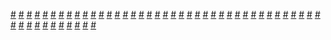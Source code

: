 <a href="https://houhuayuan.vip/%e7%a9%bf%e8%b6%8a%e5%88%b0%e3%80%8a%e5%8f%98%e8%ba%ab%e4%b9%8b%e5%bc%82%e7%95%8c%e5%a5%b3%e7%8e%8b%e4%bc%a0%e3%80%8b%e5%8f%98%e8%ba%ab%e7%be%8e%e5%b0%91%e5%a5%b3%e8%a2%ab%e5%8f%8d%e6%b4%be%e7%94%a8">#</a>   <a href="https://houhuayuan.vip/%e7%ba%a2%e7%99%bd%e8%89%b2%e7%a5%9e%e7%a4%be%e5%b7%ab%e5%a5%b3-%e7%ac%ac%e4%b8%80%e7%ab%a0">#</a>   <a href="https://houhuayuan.vip/%e8%b6%85%e5%b7%a8%e6%a0%b9%e4%bc%aa%e5%a8%98%e4%b9%9f%e6%83%b3%e5%bd%93%e5%a5%b3%e5%ad%a9%e5%ad%90-%e7%ac%ac%e5%9b%9b%e5%8d%81%e7%ab%a0">#</a>   <a href="https://houhuayuan.vip/%e5%a5%b3%e6%ad%a6%e7%a5%9e%e4%b9%8b%e5%a4%8d%e4%bb%87%e7%9a%84%e5%b0%8f%e5%85%ac%e4%b8%bb-%e7%ac%ac%e5%85%ad%e7%ab%a0">#</a>   <a href="https://houhuayuan.vip/%e6%b8%b8%e7%a6%bb%e4%b9%8b%e9%b8%be-%e7%ac%ac%e4%ba%8c%e7%ab%a0">#</a>   <a href="https://houhuayuan.vip/%e8%b6%85%e5%b7%a8%e6%a0%b9%e4%bc%aa%e5%a8%98%e4%b9%9f%e6%83%b3%e5%bd%93%e5%a5%b3%e5%ad%a9%e5%ad%90-%e7%ac%ac%e4%b8%89%e5%8d%81%e4%b9%9d%e7%ab%a0">#</a>   <a href="https://houhuayuan.vip/%e5%86%b3%e6%96%97%e5%a4%b1%e8%b4%a5%e5%b0%b1%e4%bc%9a%e9%9b%8c%e5%a0%95%e6%88%90%e5%a5%b3%e7%94%9f%e5%93%a6-%e7%ac%ac%e4%b8%80%e7%ab%a0">#</a>   <a href="https://houhuayuan.vip/%e6%b8%b8%e7%a6%bb%e4%b9%8b%e9%b8%be-%e7%ac%ac%e4%b8%80%e7%ab%a0">#</a>   <a href="https://houhuayuan.vip/%e6%ac%a2%e8%bf%8e%e6%9d%a5%e5%88%b0%e5%ad%90%e5%ae%ab%e8%87%b3%e4%b8%8a%e7%9a%84%e4%b8%96%e7%95%8c-%e7%ac%ac%e5%8d%81%e5%85%ab%e7%ab%a0">#</a>   <a href="https://houhuayuan.vip/%e5%9c%a3%e4%b8%bd%e5%ae%89%e4%bc%aa%e5%a8%98%e5%ad%a6%e9%99%a2%e5%86%85%e9%99%a2%e7%af%87-%e7%ac%ac%e5%9b%9b%e5%8d%81%e4%b8%89%e8%87%b3%e5%9b%9b%e5%8d%81%e4%ba%94%e7%ab%a0">#</a>   <a href="https://houhuayuan.vip/%e7%88%b1%e4%bd%a0%e7%9a%84%e5%a4%9a%e5%b1%82%e7%9a%ae%e7%89%a9%e5%a5%b3%e5%8f%8b-%e7%ac%ac%e5%9b%9b%e7%ab%a0">#</a>   <a href="https://houhuayuan.vip/%e8%b6%85%e5%b7%a8%e6%a0%b9%e4%bc%aa%e5%a8%98%e4%b9%9f%e6%83%b3%e5%bd%93%e5%a5%b3%e5%ad%a9%e5%ad%90-%e7%ac%ac%e4%b8%89%e5%8d%81%e5%85%ab%e7%ab%a0">#</a>   <a href="https://houhuayuan.vip/%e5%a5%b3%e6%ad%a6%e7%a5%9e%e4%b9%8b%e5%a4%8d%e4%bb%87%e7%9a%84%e5%b0%8f%e5%85%ac%e4%b8%bb-%e7%ac%ac%e4%ba%94%e7%ab%a0">#</a>   <a href="https://houhuayuan.vip/%e8%b6%85%e5%b7%a8%e6%a0%b9%e4%bc%aa%e5%a8%98%e4%b9%9f%e6%83%b3%e5%bd%93%e5%a5%b3%e5%ad%a9%e5%ad%90-%e7%ac%ac%e4%b8%89%e5%8d%81%e4%b8%83%e7%ab%a0">#</a>   <a href="https://houhuayuan.vip/time%e7%9a%84%e5%a4%a7%e9%80%83%e6%9d%80%e4%b9%8b%e6%97%85">#</a>   <a href="https://houhuayuan.vip/%e5%a5%b3%e6%ad%a6%e7%a5%9e%e4%b9%8b%e5%a4%8d%e4%bb%87%e7%9a%84%e5%b0%8f%e5%85%ac%e4%b8%bb-%e7%ac%ac%e5%9b%9b%e7%ab%a0">#</a>   <a href="https://houhuayuan.vip/%e8%b6%85%e5%b7%a8%e6%a0%b9%e4%bc%aa%e5%a8%98%e4%b9%9f%e6%83%b3%e5%bd%93%e5%a5%b3%e5%ad%a9%e5%ad%90-%e7%ac%ac%e4%b8%89%e5%8d%81%e5%85%ad%e7%ab%a0">#</a>   <a href="https://houhuayuan.vip/%e6%a1%83%e8%8a%b1%e6%ba%90%e8%ae%b0%e6%96%b0%e7%af%87-%e7%ac%ac%e5%a3%b9%e5%9b%9e">#</a>   <a href="https://houhuayuan.vip/%e5%8f%98%e8%ba%ab%e6%b7%ab%e9%ad%94%e7%9a%84%e6%b7%ab%e5%a0%95-%e7%ac%ac%e5%9b%9b%e7%ab%a0">#</a>   <a href="https://houhuayuan.vip/%e5%a5%b3%e6%ad%a6%e7%a5%9e%e4%b9%8b%e5%a4%8d%e4%bb%87%e7%9a%84%e5%b0%8f%e5%85%ac%e4%b8%bb-%e7%ac%ac%e4%b8%89%e7%ab%a0">#</a>   <a href="https://houhuayuan.vip/%e9%be%99%e4%ba%ba%e8%95%be%e5%a8%9c%e4%b8%8e%e5%9c%b0%e4%b8%8b%e8%bf%b7%e5%ae%ab-%e7%ac%ac%e4%b8%80%e7%ab%a0">#</a>   <a href="https://houhuayuan.vip/%e7%88%b1%e4%bd%a0%e7%9a%84%e5%a4%9a%e5%b1%82%e7%9a%ae%e7%89%a9%e5%a5%b3%e5%8f%8b-%e7%ac%ac%e4%b8%89%e7%ab%a0">#</a>   <a href="https://houhuayuan.vip/%e5%a5%b3%e6%ad%a6%e7%a5%9e%e4%b9%8b%e5%a4%8d%e4%bb%87%e7%9a%84%e5%b0%8f%e5%85%ac%e4%b8%bb-%e7%ac%ac%e4%ba%8c%e7%ab%a0">#</a>   <a href="https://houhuayuan.vip/%e8%b6%85%e5%b7%a8%e6%a0%b9%e4%bc%aa%e5%a8%98%e4%b9%9f%e6%83%b3%e5%bd%93%e5%a5%b3%e5%ad%a9%e5%ad%90-%e7%ac%ac%e4%b8%89%e5%8d%81%e4%ba%94%e7%ab%a0">#</a>   <a href="https://houhuayuan.vip/%e5%a5%b3%e6%ad%a6%e7%a5%9e%e4%b9%8b%e5%a4%8d%e4%bb%87%e7%9a%84%e5%b0%8f%e5%85%ac%e4%b8%bb-%e7%ac%ac%e4%b8%80%e7%ab%a0">#</a>   <a href="https://houhuayuan.vip/%e7%a9%bf%e8%b6%8a%e9%be%99%e5%a8%98%e7%bb%9d%e4%b8%8d%e5%b1%88%e6%9c%8d-%e7%ac%ac%e5%85%ad%e8%87%b3%e5%85%ab%e7%ab%a0">#</a>   <a href="https://houhuayuan.vip/%e4%ba%ba%e5%ae%b6%e5%8f%af%e6%98%af%e9%ad%94%e7%8e%8b%e5%91%80-%e7%ac%ac%e4%b8%80%e8%87%b3%e5%85%ad%e7%ab%a0">#</a>   <a href="https://houhuayuan.vip/%e7%88%b1%e4%bd%a0%e7%9a%84%e5%a4%9a%e5%b1%82%e7%9a%ae%e7%89%a9%e5%a5%b3%e5%8f%8b-%e7%ac%ac%e4%ba%8c%e7%ab%a0">#</a>   <a href="https://houhuayuan.vip/%e8%b6%85%e5%b7%a8%e6%a0%b9%e4%bc%aa%e5%a8%98%e4%b9%9f%e6%83%b3%e5%bd%93%e5%a5%b3%e5%ad%a9%e5%ad%90-%e7%ac%ac%e4%b8%89%e5%8d%81%e5%9b%9b%e7%ab%a0">#</a>   <a href="https://houhuayuan.vip/%e5%9c%a3%e4%b8%bd%e5%ae%89%e4%bc%aa%e5%a8%98%e5%ad%a6%e9%99%a2%e5%86%85%e9%99%a2%e7%af%87-%e7%ac%ac%e4%b8%89%e5%8d%81%e4%b8%83%e8%87%b3%e5%9b%9b%e5%8d%81%e4%ba%8c%e7%ab%a0">#</a>   <a href="https://houhuayuan.vip/%e7%88%b1%e4%bd%a0%e7%9a%84%e5%a4%9a%e5%b1%82%e7%9a%ae%e7%89%a9%e5%a5%b3%e5%8f%8b-%e7%ac%ac%e4%b8%80%e7%ab%a0">#</a>   <a href="https://houhuayuan.vip/%e6%ac%a2%e8%bf%8e%e6%9d%a5%e5%88%b0%e5%ad%90%e5%ae%ab%e8%87%b3%e4%b8%8a%e7%9a%84%e4%b8%96%e7%95%8c-%e7%ac%ac%e5%8d%81%e4%b8%83%e7%ab%a0">#</a>   <a href="https://houhuayuan.vip/%e8%b6%85%e5%b7%a8%e6%a0%b9%e4%bc%aa%e5%a8%98%e4%b9%9f%e6%83%b3%e5%bd%93%e5%a5%b3%e5%ad%a9%e5%ad%90-%e7%ac%ac%e4%b8%89%e5%8d%81%e4%b8%89%e7%ab%a0">#</a>   <a href="https://houhuayuan.vip/carmen%e7%9a%84%e5%a5%b3%e5%ad%a9-%e7%ac%ac%e4%ba%8c%e7%ab%a0">#</a>   <a href="https://houhuayuan.vip/%e5%bc%82%e7%95%8c%e5%8f%98%e8%ba%ab%e4%b9%8b%e6%81%b6%e5%a0%95%e4%bc%a0%e8%af%b4-%e7%ac%ac%e4%b8%83%e7%ab%a0">#</a>   <a href="https://houhuayuan.vip/%e8%b6%85%e5%b7%a8%e6%a0%b9%e4%bc%aa%e5%a8%98%e4%b9%9f%e6%83%b3%e5%bd%93%e5%a5%b3%e5%ad%a9%e5%ad%90-%e7%ac%ac%e4%b8%89%e5%8d%81%e4%ba%8c%e7%ab%a0">#</a>   <a href="https://houhuayuan.vip/%e8%b6%85%e5%b7%a8%e6%a0%b9%e4%bc%aa%e5%a8%98%e4%b9%9f%e6%83%b3%e5%bd%93%e5%a5%b3%e5%ad%a9%e5%ad%90-%e7%ac%ac%e4%b8%89%e5%8d%81%e4%b8%80%e7%ab%a0">#</a>   <a href="https://houhuayuan.vip/%e4%ba%9a%e6%ac%a7%e5%a4%a7%e9%99%86%e4%ba%ba%e7%b1%bb%e7%a4%be%e4%bc%9a%e5%8f%91%e5%b1%95%e5%af%b9%e9%ad%85%e9%ad%94%e7%a7%8d%e7%b1%bb%e5%88%86%e5%b8%83%e5%8f%8a%e5%85%b6%e7%89%b9%e7%82%b9%e7%9a%84-2">#</a>   <a href="https://houhuayuan.vip/%e5%a5%b9%e4%bb%ac%e4%b8%8e%e6%97%85%e9%80%94">#</a>   <a href="https://houhuayuan.vip/%e8%b6%85%e5%b7%a8%e6%a0%b9%e4%bc%aa%e5%a8%98%e4%b9%9f%e6%83%b3%e5%bd%93%e5%a5%b3%e5%ad%a9%e5%ad%90-%e7%ac%ac%e4%b8%89%e5%8d%81%e7%ab%a0">#</a>   <a href="https://houhuayuan.vip/%e6%88%90%e4%b8%ba%e6%83%85%e8%b6%a3%e4%ba%ba%e5%81%b6%e5%90%8e%e7%9a%84%e7%94%9f%e6%b4%bb-%e7%ac%ac%e5%8d%81%e5%85%ad%e7%ab%a0">#</a>   <a href="https://houhuayuan.vip/%e4%b8%80%e4%b8%8d%e5%b0%8f%e5%bf%83%e5%8f%98%e8%ba%ab%e6%88%90%e8%81%8c%e4%b8%9a%e5%a5%b3%e7%8e%8b-%e7%ac%ac%e4%b8%80%e7%ab%a0">#</a>   <a href="https://houhuayuan.vip/carmen%e7%9a%84%e5%a5%b3%e5%ad%a9-%e7%ac%ac%e4%b8%80%e7%ab%a0">#</a>   <a href="https://houhuayuan.vip/%e4%b8%8d%e8%83%bd%e7%99%be%e5%90%88%e7%9a%84%e5%9f%ba%e5%8f%8b%e4%b8%8d%e6%98%af%e5%a5%bd%e8%80%81%e5%a9%86-%e7%ac%ac%e4%ba%8c%e7%ab%a0">#</a>   <a href="https://houhuayuan.vip/%e8%b6%85%e5%b7%a8%e6%a0%b9%e4%bc%aa%e5%a8%98%e4%b9%9f%e6%83%b3%e5%bd%93%e5%a5%b3%e5%ad%a9%e5%ad%90-%e7%ac%ac%e4%ba%8c%e5%8d%81%e4%b9%9d%e7%ab%a0">#</a>   <a href="https://houhuayuan.vip/%e5%a5%b3%e5%a3%ab%e7%94%bb%e5%83%8f">#</a>   <a href="https://houhuayuan.vip/%e5%8f%98%e8%ba%ab%e7%a6%8f%e5%88%a9%e5%a7%ac-%e7%ac%ac%e5%85%ad%e7%ab%a0">#</a>   <a href="https://houhuayuan.vip/%e8%b6%85%e5%b7%a8%e6%a0%b9%e4%bc%aa%e5%a8%98%e4%b9%9f%e6%83%b3%e5%bd%93%e5%a5%b3%e5%ad%a9%e5%ad%90-%e7%ac%ac%e4%ba%8c%e5%8d%81%e5%85%ab%e7%ab%a0">#</a>   <a href="https://houhuayuan.vip/%e6%ac%a2%e8%bf%8e%e6%9d%a5%e5%88%b0%e5%ad%90%e5%ae%ab%e8%87%b3%e4%b8%8a%e7%9a%84%e4%b8%96%e7%95%8c-%e7%ac%ac%e5%8d%81%e5%85%ad%e7%ab%a0">#</a>   <a href="https://houhuayuan.vip/%e8%b6%85%e5%b7%a8%e6%a0%b9%e4%bc%aa%e5%a8%98%e4%b9%9f%e6%83%b3%e5%bd%93%e5%a5%b3%e5%ad%a9%e5%ad%90-%e7%ac%ac%e4%ba%8c%e5%8d%81%e4%b8%83%e7%ab%a0">#</a>   
